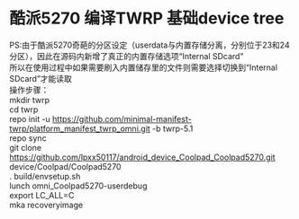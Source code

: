 # 酷派5270 编译TWRP 基础device tree
PS:由于酷派5270奇葩的分区设定（userdata与内置存储分离，分别位于23和24分区），因此在源码内新增了真正的内置存储选项“Internal SDcard”<br>
所以在使用过程中如果需要刷入内置储存里的文件则需要选择切换到“Internal SDcard”才能读取<br>
操作步骤：<br> 
mkdir twrp <br> 
cd twrp <br> 
repo init -u https://github.com/minimal-manifest-twrp/platform_manifest_twrp_omni.git -b twrp-5.1 <br>
repo sync <br>
git clone https://github.com/lpxx50117/android_device_Coolpad_Coolpad5270.git device/Coolpad/Coolpad5270 <br>
. build/envsetup.sh <br>
lunch omni_Coolpad5270-userdebug <br>
export LC_ALL=C <br>
mka recoveryimage <br>

